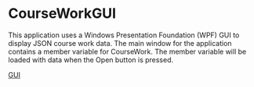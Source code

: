 # CourseWorkGUI

This application uses a Windows Presentation Foundation (WPF) GUI to display
JSON course work data. The main window for the application contains a member
variable for CourseWork. The member variable will be loaded with data when
the Open button is pressed.

[GUI](images/GUI.JPG)
